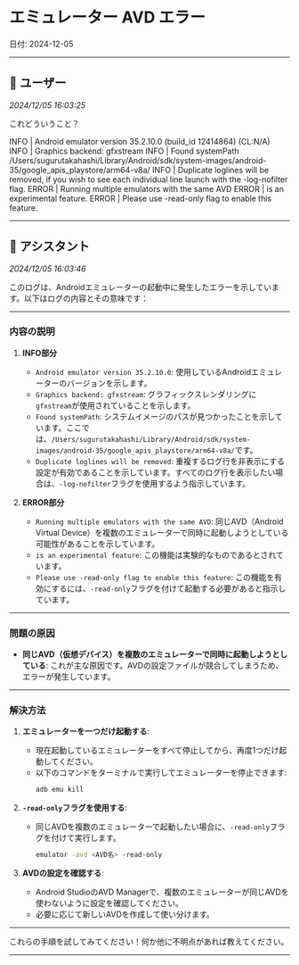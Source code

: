 # エミュレーター AVD エラー

日付: 2024-12-05

---

## 👤 ユーザー
*2024/12/05 16:03:25*

これどういうこと？

INFO | Android emulator version 35.2.10.0 (build_id 12414864) (CL:N/A) INFO | Graphics backend: gfxstream INFO | Found systemPath /Users/sugurutakahashi/Library/Android/sdk/system-images/android-35/google_apis_playstore/arm64-v8a/ INFO | Duplicate loglines will be removed, if you wish to see each individual line launch with the -log-nofilter flag. ERROR | Running multiple emulators with the same AVD ERROR | is an experimental feature. ERROR | Please use -read-only flag to enable this feature.

---

## 🤖 アシスタント
*2024/12/05 16:03:46*

このログは、Androidエミュレーターの起動中に発生したエラーを示しています。以下はログの内容とその意味です：

---

### **内容の説明**
1. **INFO部分**
   - `Android emulator version 35.2.10.0`:
     使用しているAndroidエミュレーターのバージョンを示します。
   - `Graphics backend: gfxstream`:
     グラフィックスレンダリングに`gfxstream`が使用されていることを示します。
   - `Found systemPath`:
     システムイメージのパスが見つかったことを示しています。ここでは、`/Users/sugurutakahashi/Library/Android/sdk/system-images/android-35/google_apis_playstore/arm64-v8a/`です。
   - `Duplicate loglines will be removed`:
     重複するログ行を非表示にする設定が有効であることを示しています。すべてのログ行を表示したい場合は、`-log-nofilter`フラグを使用するよう指示しています。

2. **ERROR部分**
   - `Running multiple emulators with the same AVD`:
     同じAVD（Android Virtual Device）を複数のエミュレーターで同時に起動しようとしている可能性があることを示しています。
   - `is an experimental feature`:
     この機能は実験的なものであるとされています。
   - `Please use -read-only flag to enable this feature`:
     この機能を有効にするには、`-read-only`フラグを付けて起動する必要があると指示しています。

---

### **問題の原因**
- **同じAVD（仮想デバイス）を複数のエミュレーターで同時に起動しようとしている**:
  これが主な原因です。AVDの設定ファイルが競合してしまうため、エラーが発生しています。

---

### **解決方法**
1. **エミュレーターを一つだけ起動する**:
   - 現在起動しているエミュレーターをすべて停止してから、再度1つだけ起動してください。
   - 以下のコマンドをターミナルで実行してエミュレーターを停止できます:
     ```bash
     adb emu kill
     ```

2. **`-read-only`フラグを使用する**:
   - 同じAVDを複数のエミュレーターで起動したい場合に、`-read-only`フラグを付けて実行します。
     ```bash
     emulator -avd <AVD名> -read-only
     ```

3. **AVDの設定を確認する**:
   - Android StudioのAVD Managerで、複数のエミュレーターが同じAVDを使わないように設定を確認してください。
   - 必要に応じて新しいAVDを作成して使い分けます。

---

これらの手順を試してみてください！何か他に不明点があれば教えてください。

---
